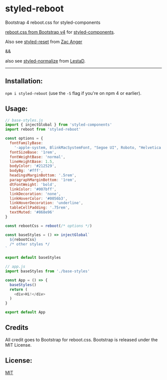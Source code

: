 # styled-reboot
Bootstrap 4 reboot.css for styled-components


[reboot.css from Bootstrap v4](https://github.com/twbs/bootstrap/blob/7b766e1ad53b0c22de42dac04d2472f287334e2a/scss/_reboot.scss) for
[styled-components](https://github.com/styled-components/styled-components).

Also see [styled-reset](https://github.com/zacanger/styled-reset/)
from [Zac Anger](https://github.com/zacanger)

&&

also see [styled-normalize](https://www.npmjs.com/package/styled-normalize)
from [LestaD](https://github.com/LestaD).

--------

## Installation:

`npm i styled-reboot` (use the `-S` flag if you're on npm 4 or earlier).

## Usage:

```javascript
// base-styles.js
import { injectGlobal } from 'styled-components'
import reboot from 'styled-reboot'

const options = {
  fontFamilyBase:
    '-apple-system, BlinkMacSystemFont, "Segoe UI", Roboto, "Helvetica Neue", Arial, sans-serif, "Apple Color Emoji", "Segoe UI Emoji", "Segoe UI Symbol"',
  fontSizeBase: '1rem',
  fontWeightBase: 'normal',
  lineHeightBase: 1.5,
  bodyColor: '#212529',
  bodyBg: '#fff',
  headingsMarginBottom: '.5rem',
  paragraphMarginBottom: '1rem',
  dtFontWeight: 'bold',
  linkColor: '#007bff',
  linkDecoration: 'none',
  linkHoverColor: '#0056b3',
  linkHoverDecoration: 'underline',
  tableCellPadding: '.75rem',
  textMuted: '#868e96'
}

const rebootCss = reboot(/* options */)

const baseStyles = () => injectGlobal`
  ${rebootCss}
  /* other styles */
`

export default baseStyles

// app.js
import baseStyles from './base-styles'

const App = () => {
  baseStyles()
  return (
    <div>Hi!</div>
  )
}

export default App
```

## Credits

All credit goes to Bootstrap for reboot.css.
Bootstrap is released under the MIT License.

## License:

[MIT](./LICENSE.md)
